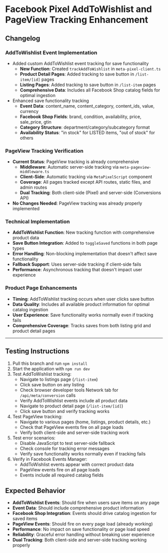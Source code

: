 # Facebook Pixel AddToWishlist and PageView Tracking Enhancement

## Changelog

### AddToWishlist Event Implementation
- Added custom AddToWishlist event tracking for save functionality
  - **New Function**: Created `trackAddToWishlist` in `meta-pixel-client.ts`
  - **Product Detail Pages**: Added tracking to save button in `/list-item/[id]` pages
  - **Listing Pages**: Added tracking to save button in `/list-item` pages
  - **Comprehensive Data**: Includes all Facebook Shop catalog fields for optimal ingestion
- Enhanced save functionality tracking
  - **Event Data**: content_name, content_category, content_ids, value, currency
  - **Facebook Shop Fields**: brand, condition, availability, price, sale_price, gtin
  - **Category Structure**: department/category/subcategory format
  - **Availability Status**: "in stock" for LISTED items, "out of stock" for others

### PageView Tracking Verification
- **Current Status**: PageView tracking is already comprehensive
  - **Middleware**: Automatic server-side tracking via `meta-pageview-middleware.ts`
  - **Client-Side**: Automatic tracking via `MetaPixelScript` component
  - **Coverage**: All pages tracked except API routes, static files, and admin routes
  - **Dual Tracking**: Both client-side (Pixel) and server-side (Conversions API)
- **No Changes Needed**: PageView tracking was already properly implemented

### Technical Implementation
- **AddToWishlist Function**: New tracking function with comprehensive product data
- **Save Button Integration**: Added to `toggleSaved` functions in both page types
- **Error Handling**: Non-blocking implementation that doesn't affect save functionality
- **Fallback Support**: Uses server-side tracking if client-side fails
- **Performance**: Asynchronous tracking that doesn't impact user experience

### Product Page Enhancements
- **Timing**: AddToWishlist tracking occurs when user clicks save button
- **Data Quality**: Includes all available product information for optimal catalog ingestion
- **User Experience**: Save functionality works normally even if tracking fails
- **Comprehensive Coverage**: Tracks saves from both listing grid and product detail pages

---

## Testing Instructions

1. Pull this branch and run `npm install`
2. Start the application with `npm run dev`
3. Test AddToWishlist tracking:
   - Navigate to listings page (`/list-item`)
   - Click save button on any listing
   - Check browser developer tools Network tab for `/api/meta/conversion` calls
   - Verify AddToWishlist events include all product data
   - Navigate to product detail page (`/list-item/[id]`)
   - Click save button and verify tracking works
4. Test PageView tracking:
   - Navigate to various pages (home, listings, product details, etc.)
   - Check that PageView events fire on all page loads
   - Verify both client-side and server-side tracking work
5. Test error scenarios:
   - Disable JavaScript to test server-side fallback
   - Check console for tracking error messages
   - Verify save functionality works normally even if tracking fails
6. Verify in Facebook Events Manager:
   - AddToWishlist events appear with correct product data
   - PageView events fire on all page loads
   - Events include all required catalog fields

## Expected Behavior

- **AddToWishlist Events**: Should fire when users save items on any page
- **Event Data**: Should include comprehensive product information
- **Facebook Shop Integration**: Events should drive catalog ingestion for saved items
- **PageView Events**: Should fire on every page load (already working)
- **Performance**: No impact on save functionality or page load speed
- **Reliability**: Graceful error handling without breaking user experience
- **Dual Tracking**: Both client-side and server-side tracking working properly 